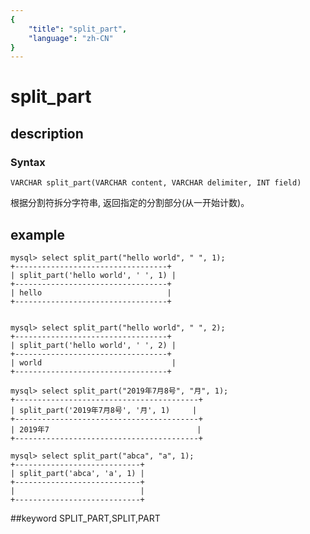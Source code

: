 ```yaml
---
{
    "title": "split_part",
    "language": "zh-CN"
}
---
```


# split_part
## description
### Syntax

`VARCHAR split_part(VARCHAR content, VARCHAR delimiter, INT field)`


根据分割符拆分字符串, 返回指定的分割部分(从一开始计数)。

## example

```
mysql> select split_part("hello world", " ", 1);
+----------------------------------+
| split_part('hello world', ' ', 1) |
+----------------------------------+
| hello                            |
+----------------------------------+


mysql> select split_part("hello world", " ", 2);
+----------------------------------+
| split_part('hello world', ' ', 2) |
+----------------------------------+
| world                             |
+----------------------------------+

mysql> select split_part("2019年7月8号", "月", 1);
+-----------------------------------------+
| split_part('2019年7月8号', '月', 1)     |
+-----------------------------------------+
| 2019年7                                 |
+-----------------------------------------+

mysql> select split_part("abca", "a", 1);
+----------------------------+
| split_part('abca', 'a', 1) |
+----------------------------+
|                            |
+----------------------------+
```
##keyword
SPLIT_PART,SPLIT,PART
